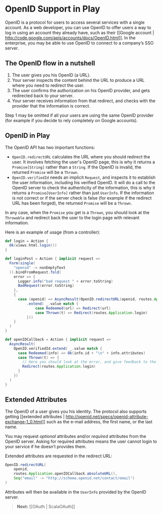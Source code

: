 # OpenID Support in Play

OpenID is a protocol for users to access several services with a single account. As a web developer, you can use OpenID to offer users a way to log in using an account they already have, such as their [[Google account | http://code.google.com/apis/accounts/docs/OpenID.html]]. In the enterprise, you may be able to use OpenID to connect to a company’s SSO server.

## The OpenID flow in a nutshell

1. The user gives you his OpenID (a URL).
2. Your server inspects the content behind the URL to produce a URL where you need to redirect the user.
3. The user confirms the authorization on his OpenID provider, and gets redirected back to your server.
4. Your server receives information from that redirect, and checks with the provider that the information is correct.

Step 1 may be omitted if all your users are using the same OpenID provider (for example if you decide to rely completely on Google accounts).

## OpenID in Play

The OpenID API has two important functions:

* `OpenID.redirectURL` calculates the URL where you should redirect the user. It involves fetching the user's OpenID page, this is why it returns a `Promise[String]` rather than a `String`. If the OpenID is invalid, the returned `Promise` will be a `Thrown`.
* `OpenID.verifiedId` needs an implicit `Request`, and inspects it to establish the user information, including his verified OpenID. It will do a call to the OpenID server to check the authenticity of the information, this is why it returns a `Promise[UserInfo]` rather than just `UserInfo`. If the information is not correct or if the server check is false (for example if the redirect URL has been forged), the returned `Promise` will be a `Thrown`.

In any case, when the `Promise` you get is a `Thrown`, you should look at the `Throwable` and redirect back the user to the login page with relevant information.

Here is an example of usage (from a controller):

```scala
def login = Action {
  Ok(views.html.login())
}

def loginPost = Action { implicit request =>
  Form(single(
    "openid" -> nonEmptyText
  )).bindFromRequest.fold(
    error => {
      Logger.info("bad request " + error.toString)
      BadRequest(error.toString)
    },
    {
      case (openid) => AsyncResult(OpenID.redirectURL(openid, routes.Application.openIDCallback.absoluteURL())
          .extend( _.value match {
              case Redeemed(url) => Redirect(url)
              case Thrown(t) => Redirect(routes.Application.login)
          }))
    }
  )
}

def openIDCallback = Action { implicit request =>
  AsyncResult(
    OpenID.verifiedId.extend( _.value match {
      case Redeemed(info) => Ok(info.id + "\n" + info.attributes)
      case Thrown(t) => {
        // Here you should look at the error, and give feedback to the user
        Redirect(routes.Application.login)
      }
    })
  )
}
```

## Extended Attributes

The OpenID of a user gives you his identity. The protocol also supports getting [[extended attributes | http://openid.net/specs/openid-attribute-exchange-1_0.html]] such as the e-mail address, the first name, or the last name.

You may request *optional* attributes and/or *required* attributes from the OpenID server. Asking for required attributes means the user cannot login to your service if he doesn’t provides them.

Extended attributes are requested in the redirect URL:

```scala
OpenID.redirectURL(
    openid,
    routes.Application.openIDCallback.absoluteURL(),
    Seq("email" -> "http://schema.openid.net/contact/email")
)
```

Attributes will then be available in the `UserInfo` provided by the OpenID server.

> **Next:** [[OAuth | ScalaOAuth]]